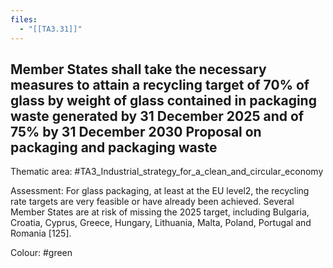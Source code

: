```yaml
---
files:
  - "[[TA3.31]]"
---
```

## Member States shall take the necessary measures to attain a recycling target of 70% of glass by weight of glass contained in packaging waste generated by 31 December 2025 and of 75% by 31 December 2030 Proposal on packaging and packaging waste

Thematic area: #TA3_Industrial_strategy_for_a_clean_and_circular_economy

Assessment: For glass packaging, at least at the EU level2, the recycling rate targets are very feasible or have already been achieved. Several Member States are at risk of missing the 2025 target, including Bulgaria, Croatia, Cyprus, Greece, Hungary, Lithuania, Malta, Poland, Portugal and Romania [125].

Colour: #green